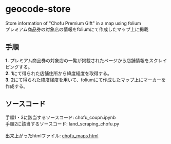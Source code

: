 <h1>geocode-store</h1>
Store information of "Chofu Premium Gift" in a map using folium<br>
プレミアム商品券の対象店の情報をfoliumにて作成したマップ上に掲載

<h2>手順</h2>
<strong>1.</strong> プレミアム商品券の対象店の一覧が掲載されたページから店舗情報をスクレイピングする。<br>
<strong>2.</strong> <strong>1</strong>にて得られた店舗住所から緯度経度を取得する。<br>
<strong>3.</strong> <strong>2</strong>にて得られた緯度経度を用いて、foliumにて作成したマップ上にマーカーを作成する。

<h2>ソースコード</h2>
手順1・3に該当するソースコード: chofu_coupn.ipynb<br>
手順2に該当するソースコード: land_scraping_chofu.py<br><br>
出来上がったhtmlファイル: <a href="petlabo.github.io/geocode-store/chofu_maps.html">chofu_maps.html</a>
